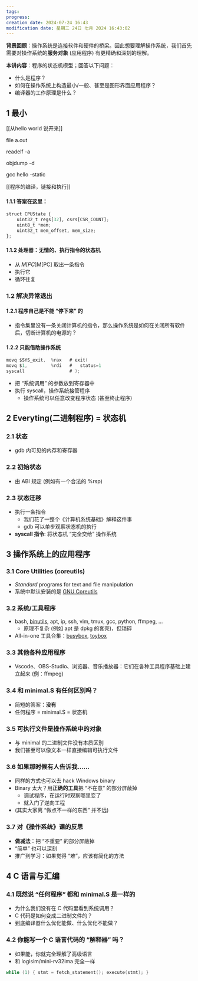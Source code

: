```yaml
---
tags: 
progress: 
creation date: 2024-07-24 16:43
modification date: 星期三 24日 七月 2024 16:43:02
---
```

**背景回顾**：操作系统是连接软件和硬件的桥梁。因此想要理解操作系统，我们首先需要对操作系统的**服务对象** (应用程序) 有更精确和深刻的理解。

**本讲内容**：程序的状态机模型；回答以下问题：

- 什么是程序？
- 如何在操作系统上构造最小/一般、甚至是图形界面应用程序？
- 编译器的工作原理是什么？
## 1	最小

[[从hello world 说开来]]

file a.out 

readelf -a 

objdump -d 

gcc hello -static 

[[程序的编译，链接和执行]]

#### 1.1.1	答案在这里：

```python
struct CPUState {
    uint32_t regs[32], csrs[CSR_COUNT];
    uint8_t *mem;
    uint32_t mem_offset, mem_size;
};

```

#### 1.1.2	处理器：无情的、执行指令的**状态机**

- 从 𝑀[𝑃𝐶]M[PC] 取出一条指令
- 执行它
- 循环往复

### 1.2	解决异常退出

#### 1.2.1	程序自己是不能 “停下来” 的

- 指令集里没有一条关闭计算机的指令，那么操作系统是如何在关闭所有软件后，切断计算机的电源的？

#### 1.2.2	只能借助操作系统

``` c
movq $SYS_exit,  %rax   # exit(
movq $1,         %rdi   #   status=1
syscall                 # );
```

- 把 “系统调用” 的参数放到寄存器中
- 执行 syscall，操作系统接管程序
    - 操作系统可以任意改变程序状态 (甚至终止程序)

## 2	Everyting(二进制程序) = 状态机

### 2.1	状态

- gdb 内可见的内存和寄存器

### 2.2	初始状态

- 由 ABI 规定 (例如有一个合法的 %rsp)

### 2.3	状态迁移

- 执行一条指令
    - 我们花了一整个《计算机系统基础》解释这件事
    - gdb 可以单步观察状态机的执行
- **syscall 指令**: 将状态机 “完全交给” 操作系统


## 3	操作系统上的应用程序

### 3.1	Core Utilities (coreutils)

- _Standard_ programs for text and file manipulation
- 系统中默认安装的是 [GNU Coreutils](https://www.gnu.org/software/coreutils/)

### 3.2	系统/工具程序

- bash, [binutils](https://www.gnu.org/software/binutils/), apt, ip, ssh, vim, tmux, gcc, python, ffmpeg, ...
    - 原理不复杂 (例如 apt 是 dpkg 的套壳)，但琐碎
- All-in-one 工具合集：[busybox](https://www.busybox.net/), [toybox](https://landley.net/toybox/)

### 3.3	其他各种应用程序

- Vscode、OBS-Studio、浏览器、音乐播放器：它们在各种工具程序基础上建立起来 (例：ffmpeg)

### 3.4	和 minimal.S 有任何区别吗？

- 简短的答案：**没有**
- 任何程序 = minimal.S = 状态机

### 3.5	可执行文件是操作系统中的对象

- 与 minimal 的二进制文件没有本质区别
- 我们甚至可以像文本一样直接编辑可执行文件

### 3.6	如果那时候有人告诉我……

- 同样的方式也可以去 hack Windows binary
- Binary 太大？用**正确的工具**把 “不在意” 的部分屏蔽掉
    - 调试程序，在运行时观察哪里变了
    - 就入门了逆向工程
- (其实大家离 “做点不一样的东西” 并不远)

### 3.7	对《操作系统》课的反思

- **做减法**：把 “不重要” 的部分屏蔽掉
- “简单” 也可以深刻
- 推广到学习：如果觉得 “难”，应该有简化的方法

## 4	C 语言与汇编

### 4.1	既然说 “任何程序” 都和 minimal.S 是一样的

- 为什么我们没有在 C 代码里看到系统调用？
- C 代码是如何变成二进制文件的？
- 到底编译器什么优化能做、什么优化不能做？

### 4.2	你能写一个 C 语言代码的 “解释器” 吗？

- 如果能，你就完全理解了高级语言
- 和 logisim/mini-rv32ima 完全一样

```c
while (1) { stmt = fetch_statement(); execute(stmt); }
```


